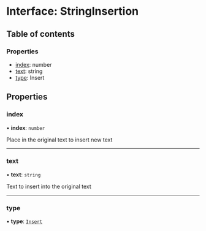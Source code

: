# Interface: StringInsertion

## Table of contents

### Properties

- [index](../../reference/core-api/devkit/documents/StringInsertion#index): number
- [text](../../reference/core-api/devkit/documents/StringInsertion#text): string
- [type](../../reference/core-api/devkit/documents/StringInsertion#type): Insert

## Properties

### index

• **index**: `number`

Place in the original text to insert new text

---

### text

• **text**: `string`

Text to insert into the original text

---

### type

• **type**: [`Insert`](../../reference/core-api/devkit/documents/ChangeType#insert)
